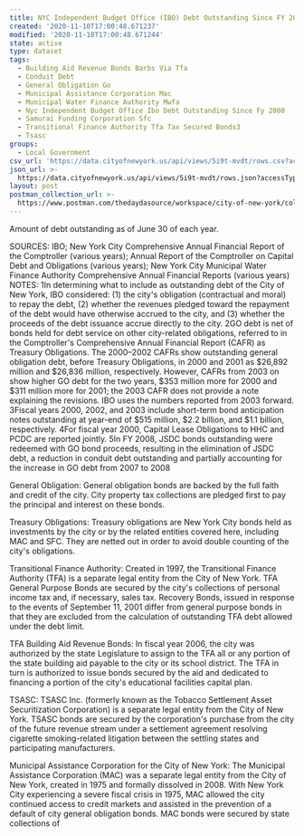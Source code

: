 ```yaml
---
title: NYC Independent Budget Office (IBO) Debt Outstanding Since FY 2000
created: '2020-11-10T17:00:48.671237'
modified: '2020-11-10T17:00:48.671244'
state: active
type: dataset
tags:
  - Building Aid Revenue Bonds Barbs Via Tfa
  - Conduit Debt
  - General Obligation Go
  - Municipal Assistance Corporation Mac
  - Municipal Water Finance Authority Mwfa
  - Nyc Independent Budget Office Ibo Debt Outstanding Since Fy 2000
  - Samurai Funding Corporation Sfc
  - Transitional Finance Authority Tfa Tax Secured Bonds3
  - Tsasc
groups:
  - Local Government
csv_url: 'https://data.cityofnewyork.us/api/views/5i9t-mvdt/rows.csv?accessType=DOWNLOAD'
json_url: >-
  https://data.cityofnewyork.us/api/views/5i9t-mvdt/rows.json?accessType=DOWNLOAD
layout: post
postman_collection_url: >-
  https://www.postman.com/thedaydasource/workspace/city-of-new-york/collection/15909983-c4519a20-b5dc-4f09-ae7c-3ab954759461
---
```

Amount of debt outstanding as of June 30 of each year.

SOURCES: IBO; New York City Comprehensive Annual Financial Report of the Comptroller (various years); Annual Report of the Comptroller on Capital Debt and Obligations (various years); New York City Municipal Water Finance Authority Comprehensive Annual Financial Reports (various years)
NOTES: 1In determining what to include as outstanding debt of the City of New York, IBO considered: (1) the city's obligation (contractual and moral) to repay the debt, (2) whether the revenues pledged toward the repayment of the debt would have otherwise accrued to the city, and (3) whether the proceeds of the debt issuance accrue directly to the city.
2GO debt is net of bonds held for debt service on other city-related obligations, referred to in the Comptroller's Comprehensive Annual Financial Report (CAFR) as Treasury Obligations. The 2000–2002 CAFRs show outstanding general obligation debt, before Treasury Obligations, in 2000 and 2001 as $26,892 million and $26,836 million, respectively. However, CAFRs from 2003 on show higher GO debt for the two years, $353 million more for 2000 and $311 million more for 2001; the 2003 CAFR does not provide a note explaining the revisions. IBO uses the numbers reported from 2003 forward.
3Fiscal years 2000, 2002, and 2003 include short-term bond anticipation notes outstanding at year-end of $515 million, $2.2 billion, and $1.1 billion, respectively.
4For fiscal year 2000, Capital Lease Obligations to HHC and PCDC are reported jointly. 
5In FY 2008, JSDC bonds outstanding were redeemed with GO bond proceeds, resulting in the elimination of JSDC debt, a reduction in conduit debt outstanding and partially accounting for the increase in GO debt from 2007 to 2008
														
General Obligation:
General obligation bonds are backed by the full faith and credit of the city. City property tax collections are pledged first to pay the principal and interest on these bonds.
														
														
Treasury Obligations:
Treasury obligations are New York City bonds held as investments by the city or by the related entities covered here, including MAC and SFC. They are netted out in order to avoid double counting of the city's obligations.
														
Transitional Finance Authority:
Created in 1997, the Transitional Finance Authority (TFA) is a separate legal entity from the City of New York. TFA General Purpose Bonds are secured by the city's collections of personal income tax and, if necessary, sales tax.  Recovery Bonds, issued in response to the events of September 11, 2001 differ from general purpose bonds in that they are excluded from the calculation of outstanding TFA debt allowed under the debt limit.
														
TFA Building Aid Revenue Bonds:
In fiscal year 2006, the city was authorized by the state Legislature to assign to the TFA all or any portion of the state building aid payable to the city or its school district. The TFA in turn is authorized to issue bonds secured by the aid and dedicated to financing a portion of the city's educational facilities capital plan.
														
TSASC:
TSASC Inc. (formerly known as the Tobacco Settlement Asset Securitization Corporation) is a separate legal entity from the City of New York. TSASC bonds are secured by the corporation's purchase from the city of the future revenue stream under a settlement agreement resolving cigarette smoking-related litigation between the settling states and participating manufacturers.
														
Municipal Assistance Corporation for the City of New York:
The Municipal Assistance Corporation (MAC) was a separate legal entity from the City of New York, created in 1975 and formally dissolved in 2008. With New York City experiencing a severe fiscal crisis in 1975, MAC allowed the city continued access to credit markets and assisted in the prevention of a default of city general obligation bonds. MAC bonds were secured by state collections of
